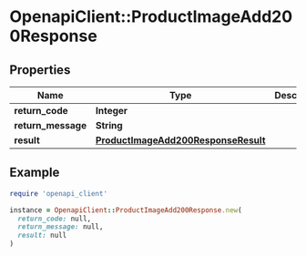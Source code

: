 # OpenapiClient::ProductImageAdd200Response

## Properties

| Name | Type | Description | Notes |
| ---- | ---- | ----------- | ----- |
| **return_code** | **Integer** |  | [optional] |
| **return_message** | **String** |  | [optional] |
| **result** | [**ProductImageAdd200ResponseResult**](ProductImageAdd200ResponseResult.md) |  | [optional] |

## Example

```ruby
require 'openapi_client'

instance = OpenapiClient::ProductImageAdd200Response.new(
  return_code: null,
  return_message: null,
  result: null
)
```

